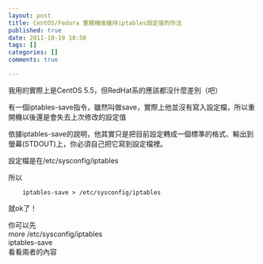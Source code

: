 ```yaml
---
layout: post
title: CentOS/Fedora 重開機後維持iptables設定值的作法
published: true
date: 2011-10-19 18:50
tags: []
categories: []
comments: true

---
```



我用的實際上是CentOS 5.5，但RedHat系的應該都沒什麼差別（吧）  
  
有一個iptables-save指令，雖然叫做save，實際上他並沒有寫入設定檔，所以重開機以後還是會失去上次修改的設定值  
  
依據iptables-save的說明，他其實只是把目前設定轉成一個標準的格式、輸出到螢幕(STDOUT)上，你必須自己把它寫到設定檔裡。  
  
設定檔是在/etc/sysconfig/iptables  
  
所以  

		iptables-save > /etc/sysconfig/iptables  
		  
就ok了！  
  
  
你可以先  
		more /etc/sysconfig/iptables  
		iptables-save  
		看看兩者的內容

